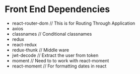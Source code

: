 # Front End Dependencies

* react-router-dom // This is for Routing Through Application
* axios
* classnames // Conditional classnames
* redux
* react-redux
* redux-thunk // Middle ware
* jwt-decode // Extract the user from token
* moment // Need to to work with react-moment
* react-moment // For formatting dates in react
